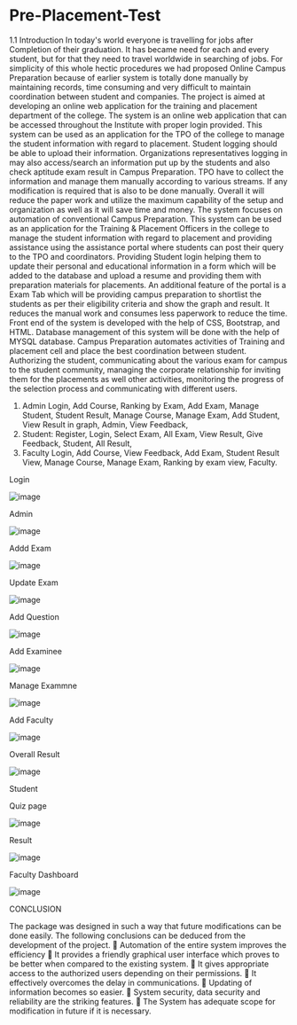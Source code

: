 # Pre-Placement-Test

1.1 Introduction
In today's world everyone is travelling for jobs after Completion of their graduation. It has became need for each and every student, but for that they need to travel worldwide in searching of jobs. For simplicity of this whole hectic procedures we had proposed Online Campus Preparation because of earlier system is totally done manually by maintaining records, time consuming and very difficult to maintain coordination between student and companies.
The project is aimed at developing an online web application for the training and placement department of the college. The system is an online web application that can be accessed throughout the Institute with proper login provided. This system can be used as an application for the TPO of the college to manage the student information with regard to placement. Student logging should be able to upload their information. Organizations representatives logging in may also access/search an information put up by the students and also check aptitude exam result in Campus Preparation. TPO have to collect the information and manage them manually according to various streams. If any modification is required that is also to be done manually. Overall it will reduce the paper work and utilize the maximum capability of the setup and organization as well as it will save time and money.
The system focuses on automation of conventional Campus Preparation. This system can be used as an application for the Training & Placement Officers in the college to manage the student information with regard to placement and providing assistance using the assistance portal where students can post their query to the TPO and coordinators. Providing Student login helping them to update their personal and educational information in a form which will be added to the database and upload a resume and providing them with preparation materials for placements. An additional feature of the portal is a Exam Tab which will be providing campus preparation to shortlist the students as per their eligibility criteria and show the graph and result. It reduces the manual work and consumes less paperwork to reduce the time. Front end of the system is developed with the help of CSS,
Bootstrap, and HTML. Database management of this system will be done with the help of MYSQL database.
Campus Preparation automates activities of Training and placement cell and place the best coordination between student. Authorizing the student, communicating about the various exam for campus to the student community, managing the corporate relationship for inviting them for the placements as well other activities, monitoring the progress of the selection process and communicating with different users.


1. Admin
    Login,
    Add Course,
    Ranking by Exam,
    Add Exam,
    Manage Student,
    Student Result,
    Manage Course,
    Manage Exam,
    Add Student,
    View Result in graph,
    Admin,
    View Feedback,
2. Student:
    Register,
    Login,
    Select Exam,
    All Exam,
    View Result,
    Give Feedback,
    Student,
    All Result,
3. Faculty
    Login,
    Add Course,
    View Feedback,
    Add Exam,
    Student Result View,
    Manage Course,
    Manage Exam,
    Ranking by exam view,
    Faculty.


 Login
   
![image](https://github.com/atulr2200/Pre-Placement-Test/assets/130772262/21fc4b1c-3220-41a2-8de7-539e74d142d4)


Admin

![image](https://github.com/atulr2200/Pre-Placement-Test/assets/130772262/f0731466-a1a4-40a4-8439-6daeb8e22ab7)


Addd Exam

![image](https://github.com/atulr2200/Pre-Placement-Test/assets/130772262/66eff497-1182-40d3-8804-93fa3349a0fd)


Update Exam


![image](https://github.com/atulr2200/Pre-Placement-Test/assets/130772262/d9787741-8c39-4319-95f2-ff8d70efedfd)

Add Question

![image](https://github.com/atulr2200/Pre-Placement-Test/assets/130772262/4dd45b47-709e-4496-987f-5ff81cc1b065)

Add Examinee

![image](https://github.com/atulr2200/Pre-Placement-Test/assets/130772262/aa9c4c4b-19b6-4dd2-947a-e2ee6bac56b8)

Manage Exammne

![image](https://github.com/atulr2200/Pre-Placement-Test/assets/130772262/2cb0d776-0c69-4c30-9d0b-403c1b608f25)

Add Faculty

![image](https://github.com/atulr2200/Pre-Placement-Test/assets/130772262/28c2e864-6d70-4f01-9f7f-ff2f8534e883)

Overall Result

![image](https://github.com/atulr2200/Pre-Placement-Test/assets/130772262/b72174a6-4b18-42e2-b424-1a1435155207)

Student

Quiz page

![image](https://github.com/atulr2200/Pre-Placement-Test/assets/130772262/f81731a2-693c-4a68-becd-79305068bd67)

Result

![image](https://github.com/atulr2200/Pre-Placement-Test/assets/130772262/0b550a74-9d01-45fa-bb03-8e44f1d06373)

Faculty Dashboard

![image](https://github.com/atulr2200/Pre-Placement-Test/assets/130772262/b3c8291c-767e-4f4e-a77d-179d394ac2fb)


CONCLUSION

The package was designed in such a way that future modifications can be done easily. The following conclusions can be deduced from the development of the project.
 Automation of the entire system improves the efficiency
 It provides a friendly graphical user interface which proves to be better when compared to the existing system.
 It gives appropriate access to the authorized users depending on their permissions.
 It effectively overcomes the delay in communications.
 Updating of information becomes so easier.
 System security, data security and reliability are the striking features.
 The System has adequate scope for modification in future if it is necessary.







